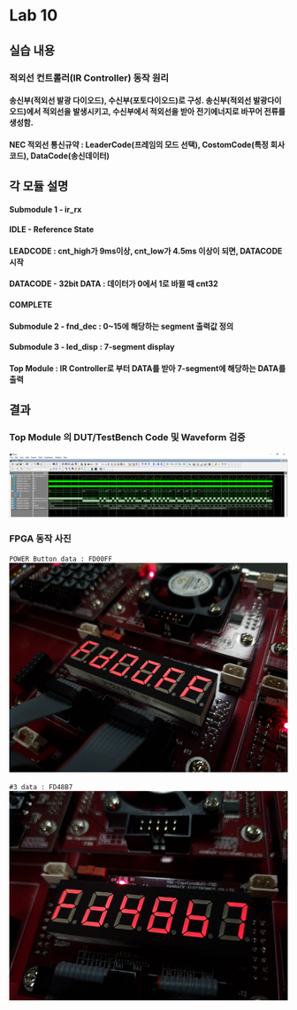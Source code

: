 # Lab 10

## 실습 내용

### **적외선 컨트롤러(IR Controller) 동작 원리** 
#### 송신부(적외선 발광 다이오드), 수신부(포토다이오드)로 구성. 송신부(적외선 발광다이오드)에서 적외선을 발생시키고, 수신부에서 적외선을 받아 전기에너지로 바꾸어 전류를 생성함.

#### NEC 적외선 통신규약 : LeaderCode(프레임의 모드 선택), CostomCode(특정 회사 코드), DataCode(송신데이터)

## 각 모듈 설명
#### **Submodule 1 - ir_rx**
#### IDLE - Reference State
#### LEADCODE  : cnt_high가 9ms이상, cnt_low가 4.5ms 이상이 되면, DATACODE 시작
#### DATACODE - 32bit DATA : 데이터가 0에서 1로 바뀔 때 cnt32
#### COMPLETE

#### **Submodule 2 - fnd_dec** : 0~15에 해당하는 segment 출력값 정의

#### **Submodule 3 - led_disp** : 7-segment display

#### **Top Module** :  IR Controller로 부터 DATA를 받아 7-segment에 해당하는 DATA를 출력

## 결과

### **Top Module 의 DUT/TestBench Code 및 Waveform 검증**
![wave form](https://github.com/NohHaYoung/LogicDesignCode/blob/master/practice9/figs/waveform.PNG?raw=true)


### **FPGA 동작 사진**
`POWER Button data : FD00FF`
![PowerButton Data : FD00FF](https://github.com/NohHaYoung/LogicDesignCode/blob/master/practice9/figs/FPGA%281%29.jpg?raw=true)

`#3 data : FD48B7`
![#3 data : FD48B7](https://github.com/NohHaYoung/LogicDesignCode/blob/master/practice9/figs/FPGA%282%29.jpg?raw=true)

<!--stackedit_data:
eyJoaXN0b3J5IjpbLTU1MTA2MDcwMSw4OTExNzc1MTYsNDM1NT
c3MzU2LDEzNTE2NjY3NTJdfQ==
-->